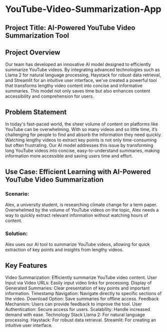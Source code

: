 # YouTube-Video-Summarization-App
## Project Title: AI-Powered YouTube Video Summarization Tool
## Project Overview
Our team has developed an innovative AI model designed to efficiently summarize YouTube videos. By integrating advanced technologies such as Llama 2 for natural language processing, Haystack for robust data retrieval, and Streamlit for an intuitive user interface, we've created a powerful tool that transforms lengthy video content into concise and informative summaries. This model not only saves time but also enhances content accessibility and comprehension for users.

## Problem Statement
In today's fast-paced world, the sheer volume of content on platforms like YouTube can be overwhelming. With so many videos and so little time, it’s challenging for people to find and absorb the information they need quickly. Watching lengthy videos to extract key points is not only time-consuming but often frustrating. Our AI model addresses this issue by transforming long YouTube videos into concise, easy-to-understand summaries, making information more accessible and saving users time and effort.

## Use Case: Efficient Learning with AI-Powered YouTube Video Summarization
### Scenario:
Alex, a university student, is researching climate change for a term paper. Overwhelmed by the volume of YouTube videos on the topic, Alex needs a way to quickly extract relevant information without watching hours of content.

### Solution:
Alex uses our AI tool to summarize YouTube videos, allowing for quick extraction of key points and insights from lengthy videos.

## Key Features
Video Summarization: Efficiently summarize YouTube video content.
User Input via Video URLs: Easily input video links for processing.
Display of Generated Summaries: Clear presentation of key points and important information.
Timestamp Navigation: Navigate directly to specific sections of the video.
Download Option: Save summaries for offline access.
Feedback Mechanism: Users can provide feedback to improve the tool.
User Authentication: Secure access for users.
Scalability: Handle increased demand with ease.
Technology Stack
Llama 2: For natural language processing.
Haystack: For robust data retrieval.
Streamlit: For creating an intuitive user interface.
